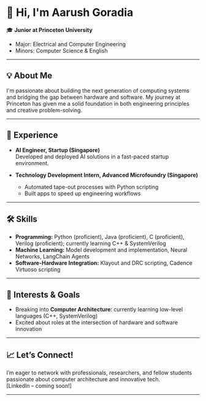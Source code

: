 # 👋 Hi, I'm Aarush Goradia

🎓 **Junior at Princeton University**  
- Major: Electrical and Computer Engineering  
- Minors: Computer Science & English

---

## 💡 About Me

I'm passionate about building the next generation of computing systems and bridging the gap between hardware and software. My journey at Princeton has given me a solid foundation in both engineering principles and creative problem-solving.

---

## 💼 Experience

- **AI Engineer, Startup (Singapore)**  
  Developed and deployed AI solutions in a fast-paced startup environment.

- **Technology Development Intern, Advanced Microfoundry (Singapore)**  
  - Automated tape-out processes with Python scripting  
  - Built apps to speed up engineering workflows

---

## 🛠️ Skills

- **Programming:** Python (proficient), Java (proficient), C (proficient), Verilog (proficient); currently learning C++ & SystemVerilog  
- **Machine Learning:** Model development and implementation, Neural Networks, LangChain Agents  
- **Software-Hardware Integration:** Klayout and DRC scripting, Cadence Virtuoso scripting

---

## 🚀 Interests & Goals

- Breaking into **Computer Architecture**: currently learning low-level languages (C++, SystemVerilog)
- Excited about roles at the intersection of hardware and software innovation

---

## 📈 Let’s Connect!

I’m eager to network with professionals, researchers, and fellow students passionate about computer architecture and innovative tech.  
[LinkedIn – coming soon!]

---

